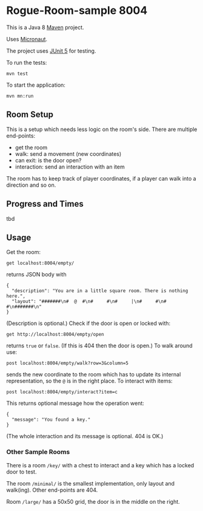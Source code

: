 # Rogue-Room-sample 8004

This is a Java 8 [Maven](https://maven.apache.org/) project.

Uses [Micronaut](https://micronaut.io/).

The project uses [JUnit 5](https://junit.org/junit5/) for testing.

To run the tests:

    mvn test

To start the application:

    mvn mn:run

## Room Setup

This is a setup which needs less logic on the room's side. There are multiple end-points:

* get the room
* walk: send a movement (new coordinates)
* can exit: is the door open?
* interaction: send an interaction with an item

The room has to keep track of player coordinates, if a player can walk into a direction and so on.

## Progress and Times

tbd

## Usage

Get the room:

    get localhost:8004/empty/

returns JSON body with

    { 
      "description": "You are in a little square room. There is nothing here.",
      "layout": "#######\n#  @  #\n#     #\n#     |\n#     #\n#     #\n#######\n"
    }

(Description is optional.) Check if the door is open or locked with:

    get http://localhost:8004/empty/open

returns `true` or `false`. (If this is 404 then the door is open.) To walk around use:

    post localhost:8004/empty/walk?row=3&column=5

sends the new coordinate to the room which has to update its internal 
representation, so the `@` is in the right place. To interact with items:

    post localhost:8004/empty/interact?item=c

This returns optional message how the operation went:

    { 
      "message": "You found a key."
    }

(The whole interaction and its message is optional. 404 is OK.)

### Other Sample Rooms

There is a room `/key/` with a chest to interact and a key which has a locked door to test.

The room `/minimal/` is the smallest implementation, only layout and walk(ing). Other end-points are 404.

Room `/large/` has a 50x50 grid, the door is in the middle on the right.
   